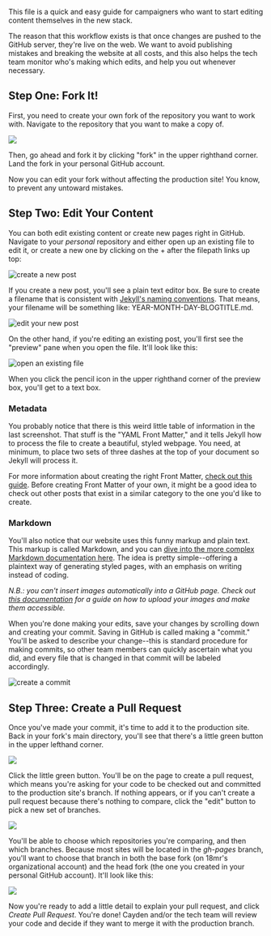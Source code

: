 This file is a quick and easy guide for campaigners who want to start editing content themselves in the new stack.

The reason that this workflow exists is that once changes are pushed to the GitHub server, they're live on the web. We want to avoid publishing mistakes and breaking the website at all costs, and this also helps the tech team monitor who's making which edits, and help you out whenever necessary.

## Step One: Fork It!

First, you need to create your own fork of the repository you want to work with. Navigate to the repository that you want to make a copy of.

<img src="https://cloud.githubusercontent.com/assets/2704279/4381217/b986275c-4372-11e4-8e0d-d5fda92fd6c0.PNG">

Then, go ahead and fork it by clicking "fork" in the upper righthand corner. Land the fork in your personal GitHub account.

Now you can edit your fork without affecting the production site! You know, to prevent any untoward mistakes.

## Step Two: Edit Your Content

You can both edit existing content or create new pages right in GitHub. Navigate to your _personal_ repository and either open up an existing file to edit it, or create a new one by clicking on the + after the filepath links up top:

![create a new post](https://cloud.githubusercontent.com/assets/2704279/4512637/aad00b06-4b42-11e4-8e24-dda7bc9d98c4.PNG)

If you create a new post, you'll see a plain text editor box. Be sure to create a filename that is consistent with [Jekyll's naming conventions](http://jekyllrb.com/docs/posts/). That means, your filename will be something like: YEAR-MONTH-DAY-BLOGTITLE.md.

![edit your new post](https://cloud.githubusercontent.com/assets/2704279/4512638/aad050e8-4b42-11e4-8101-537ded83493f.PNG)

On the other hand, if you're editing an existing post, you'll first see the "preview" pane when you open the file. It'll look like this:

![open an existing file](https://cloud.githubusercontent.com/assets/2704279/4512635/aacd53de-4b42-11e4-8e2f-3be0d5256c5c.PNG)

When you click the pencil icon in the upper righthand corner of the preview box, you'll get to a text box.

### Metadata

You probably notice that there is this weird little table of information in the last screenshot. That stuff is the "YAML Front Matter," and it tells Jekyll how to process the file to create a beautiful, styled webpage. You need, at minimum, to place two sets of three dashes at the top of your document so Jekyll will process it.

For more information about creating the right Front Matter, [check out this guide](http://jekyllrb.com/docs/frontmatter/). Before creating Front Matter of your own, it might be a good idea to check out other posts that exist in a similar category to the one you'd like to create.

### Markdown

You'll also notice that our website uses this funny markup and plain text. This markup is called Markdown, and you can [dive into the more complex Markdown documentation here](http://daringfireball.net/projects/markdown/basics). The idea is pretty simple--offering a plaintext way of generating styled pages, with an emphasis on writing instead of coding.

_N.B.: you can't insert images automatically into a GitHub page. Check out [this documentation](https://github.com/18mr/documentation/blob/master/uploading-images.md) for a guide on how to upload your images and make them accessible._

When you're done making your edits, save your changes by scrolling down and creating your commit. Saving in GitHub is called making a "commit." You'll be asked to describe your change--this is standard procedure for making commits, so other team members can quickly ascertain what you did, and every file that is changed in that commit will be labeled accordingly.

![create a commit](https://cloud.githubusercontent.com/assets/2704279/4512638/aad050e8-4b42-11e4-8101-537ded83493f.PNG)

## Step Three: Create a Pull Request

Once you've made your commit, it's time to add it to the production site. Back in your fork's main directory, you'll see that there's a little green button in the upper lefthand corner.

<img src="https://cloud.githubusercontent.com/assets/2704279/4381570/3059548a-4378-11e4-905e-902b44173fa4.PNG">

Click the little green button. You'll be on the page to create a pull request, which means you're asking for your code to be checked out and committed to the production site's branch. If nothing appears, or if you can't create a pull request because there's nothing to compare, click the "edit" button to pick a new set of branches.

<img src="https://cloud.githubusercontent.com/assets/2704279/4381573/338300de-4378-11e4-843f-89226d6af046.PNG">

You'll be able to choose which repositories you're comparing, and then which branches. Because most sites will be located in the _gh-pages_ branch, you'll want to choose that branch in both the base fork (on 18mr's organizational account) and the head fork (the one you created in your personal GitHub account). It'll look like this: 

<img src="https://cloud.githubusercontent.com/assets/2704279/4381750/f14fbd6c-437a-11e4-993e-fbfd6670e481.PNG">

Now you're ready to add a little detail to explain your pull request, and click _Create Pull Request_. You're done! Cayden and/or the tech team will review your code and decide if they want to merge it with the production branch.
